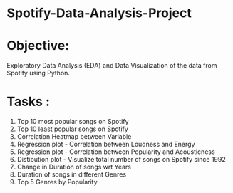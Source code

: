 # Spotify-Data-Analysis-Project
# Objective: 
Exploratory Data Analysis (EDA) and Data Visualization of the data from Spotify using Python.
# Tasks : 

1. Top 10 most popular songs on Spotify
2. Top 10 least popular songs on Spotify
3. Correlation Heatmap between Variable
4. Regression plot - Correlation between Loudness and Energy
5. Regression plot - Correlation between Popularity and Acousticness
6. Distibution plot - Visualize total number of songs on Spotify since 1992
7. Change in Duration of songs wrt Years
8. Duration of songs in different Genres
9. Top 5 Genres by Popularity
   
